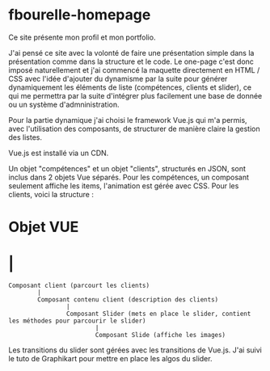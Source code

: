 # fbourelle-homepage
Ce site présente mon profil et mon portfolio.

J'ai pensé ce site avec la volonté de faire une présentation simple dans la présentation comme dans la structure et le code. 
Le one-page c'est donc imposé naturellement et j'ai commencé la maquette directement en HTML / CSS avec l'idée d'ajouter du dynamisme par la suite pour générer dynamiquement les éléments de liste (compétences, clients et slider), ce qui me permettra par la suite d'intégrer plus facilement une base de donnée ou un système d'admninistration.

Pour la partie dynamique j'ai choisi le framework Vue.js qui m'a permis, avec l'utilisation des composants, de structurer de manière claire la gestion des listes.

Vue.js est installé via un CDN.

Un objet "compétences" et un objet "clients", structurés en JSON, sont inclus dans 2 objets Vue séparés.
Pour les compétences, un composant seulement affiche les items, l'animation est gérée avec CSS.
Pour les clients, voici la structure :

# Objet VUE
#    |
    Composant client (parcourt les clients)
            |
            Composant contenu client (description des clients)
                    |
                    Composant Slider (mets en place le slider, contient les méthodes pour parcourir le slider)
                            |
                            Composant Slide (affiche les images)
                            
Les transitions du slider sont gérées avec les transitions de Vue.js. J'ai suivi le tuto de Graphikart pour mettre en place les algos du slider.







